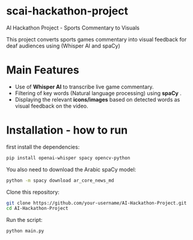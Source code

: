 # scai-hackathon-project
AI Hackathon Project - Sports Commentary to Visuals

This project converts sports games commentary into visual feedback for deaf audiences using (Whisper AI and spaCy)

# Main Features
-  Use of **Whisper AI** to transcribe live game commentary.
-  Filtering of key words (Natural language processing) using **spaCy** .
-  Displaying the relevant **icons/images** based on detected words as visual feedback on the video.

# Installation - how to run
first install the dependencies:

```bash
pip install openai-whisper spacy opencv-python
```

You also need to download the Arabic spaCy model:
```bash
python -m spacy download ar_core_news_md
```

Clone this repository:

```bash
git clone https://github.com/your-username/AI-Hackathon-Project.git
cd AI-Hackathon-Project
```
Run the script:

```bash
python main.py
```
